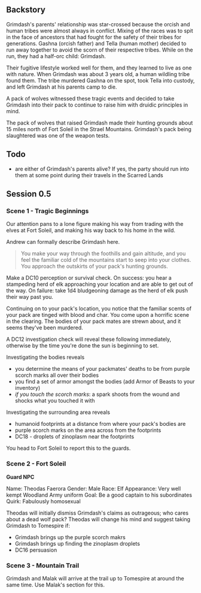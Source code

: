 ## Backstory

Grimdash's parents' relationship was star-crossed because the orcish and human tribes were almost always in conflict.
Mixing of the races was to spit in the face of ancestors that had fought for the safety of their tribes for generations.
Gashna (orcish father) and Tella (human mother) decided to run away together to avoid the scorn of their respective tribes.
While on the run, they had a half-orc child: Grimdash.

Their fugitive lifestyle worked well for them, and they learned to live as one with nature.
When Grimdash was about 3 years old, a human wildling tribe found them.
The tribe murdered Gashna on the spot, took Tella into custody, and left Grimdash at his parents camp to die.

A pack of wolves witnessed these tragic events and decided to take Grimdash into their pack to continue to raise him with druidic principles in mind.

The pack of wolves that raised Grimdash made their hunting grounds about 15 miles north of Fort Soleil in the Strael Mountains.
Grimdash's pack being slaughtered was one of the weapon tests.

## Todo

 - are either of Grimdash's parents alive? If yes, the party should run into them at some point during their travels in the Scarred Lands

## Session 0.5

### Scene 1 - Tragic Beginnings

Our attention pans to a lone figure making his way from trading with the elves at Fort Soleil, and making his way back to his home in the wild.

Andrew can formally describe Grimdash here.

> You make your way through the foothills and gain altitude, and you feel the familiar cold of the mountains start to seep into your clothes.
> You approach the outskirts of your pack's hunting grounds.

Make a DC10 perception or survival check.
On success: you hear a stampeding herd of elk approaching your location and are able to get out of the way.
On failure: take 1d4 bludgeoning damage as the herd of elk push their way past you.

Continuing on to your pack's location, you notice that the familiar scents of your pack are tinged with blood and char.
You come upon a horrific scene in the clearing.
The bodies of your pack mates are strewn about, and it seems they've been murdered.

A DC12 investigation check will reveal these following immediately, otherwise by the time you're done the sun is beginning to set.

Investigating the bodies reveals

- you determine the means of your packmates' deaths to be from purple scorch marks all over their bodies
- you find a set of armor amongst the bodies (add Armor of Beasts to your inventory)
- _if you touch the scorch marks_: a spark shoots from the wound and shocks what you touched it with

Investigating the surrounding area reveals

- humanoid footprints at a distance from where your pack's bodies are
- purple scorch marks on the area across from the footprints
- DC18 - droplets of zinoplasm near the footprints

You head to Fort Soleil to report this to the guards.

### Scene 2 - Fort Soleil

**Guard NPC**

Name: Theodas Faerora
Gender: Male
Race: Elf
Appearance: Very well kempt Woodland Army uniform
Goal: Be a good captain to his subordinates
Quirk: Fabulously homosexual

Theodas will initially dismiss Grimdash's claims as outrageous; who cares about a dead wolf pack?
Theodas will change his mind and suggest taking Grimdash to Tomespire if:

- Grimdash brings up the purple scorch makrs
- Grimdash brings up finding the zinoplasm droplets
- DC16 persuasion

### Scene 3 - Mountain Trail

Grimdash and Malak will arrive at the trail up to Tomespire at around the same time.
Use Malak's section for this.
